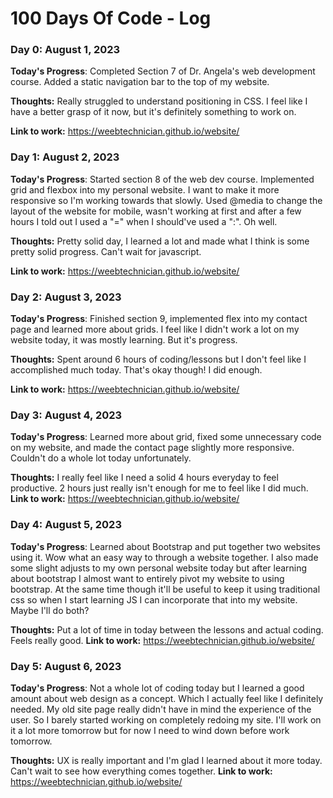 # 100 Days Of Code - Log

### Day 0: August 1, 2023


**Today's Progress**: Completed Section 7 of Dr. Angela's web development course. Added a static navigation bar to the top of my website.

**Thoughts:** Really struggled to understand positioning in CSS. I feel like I have a better grasp of it now, but it's definitely something to work on.

**Link to work:** https://weebtechnician.github.io/website/

### Day 1: August 2, 2023

**Today's Progress**: Started section 8 of the web dev course. Implemented grid and flexbox into my personal website. I want to make it more responsive so I'm working towards that slowly. Used @media to change the layout of the website for mobile, wasn't working at first and after a few hours I told out I used a "=" when I should've used a ":". Oh well.

**Thoughts:** Pretty solid day, I learned a lot and made what I think is some pretty solid progress. Can't wait for javascript.

**Link to work:** https://weebtechnician.github.io/website/

### Day 2: August 3, 2023

**Today's Progress**: Finished section 9, implemented flex into my contact page and learned more about grids. I feel like I didn't work a lot on my website today, it was mostly learning. But it's progress.

**Thoughts:** Spent around 6 hours of coding/lessons but I don't feel like I accomplished much today. That's okay though! I did enough.

**Link to work:** https://weebtechnician.github.io/website/

### Day 3: August 4, 2023

**Today's Progress**: Learned more about grid, fixed some unnecessary code on my website, and made the contact page slightly more responsive. Couldn't do a whole lot today unfortunately. 

**Thoughts:** I really feel like I need a solid 4 hours everyday to feel productive. 2 hours just really isn't enough for me to feel like I did much.
**Link to work:** https://weebtechnician.github.io/website/

### Day 4: August 5, 2023

**Today's Progress**: Learned about Bootstrap and put together two websites using it. Wow what an easy way to through a website together. I also made some slight adjusts to my own personal website today but after learning about bootstrap I almost want to entirely pivot my website to using bootstrap. At the same time though it'll be useful to keep it using traditional css so when I start learning JS I can incorporate that into my website. Maybe I'll do both?

**Thoughts:** Put a lot of time in today between the lessons and actual coding. Feels really good. 
**Link to work:** https://weebtechnician.github.io/website/

### Day 5: August 6, 2023

**Today's Progress**: Not a whole lot of coding today but I learned a good amount about web design as a concept. Which I actually feel like I definitely needed. My old site page really didn't have in mind the experience of the user. So I barely started working on completely redoing my site. I'll work on it a lot more tomorrow but for now I need to wind down before work tomorrow.

**Thoughts:** UX is really important and I'm glad I learned about it more today. Can't wait to see how everything comes together.
**Link to work:** https://weebtechnician.github.io/website/


